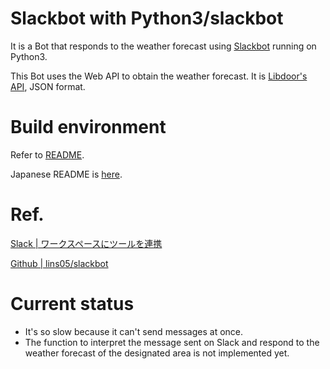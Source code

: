 # Slackbot with Python3/slackbot
It is a Bot that responds to the weather forecast using [Slackbot](https://github.com/lins05/slackbot) running on Python3.

This Bot uses the Web API to obtain the weather forecast. It is [Libdoor's API](http://weather.livedoor.com/weather_hacks/webservice), JSON format.

# Build environment
Refer to [README](https://github.com/lins05/slackbot/blob/develop/README.md).

Japanese README is [here](https://github.com/lins05/slackbot/blob/develop/README_ja.md).

# Ref.
[Slack | ワークスペースにツールを連携](https://get.slack.help/hc/ja/articles/215770388-API-%E3%83%88%E3%83%BC%E3%82%AF%E3%83%B3%E3%81%AE%E7%94%9F%E6%88%90%E3%81%A8%E5%86%8D%E7%94%9F%E6%88%90)


[Github | lins05/slackbot](https://github.com/lins05/slackbot)

# Current status
- It's so slow because it can't send messages at once.
- The function to interpret the message sent on Slack and respond to the weather forecast of the designated area is not implemented yet.
